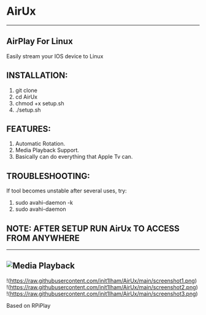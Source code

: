# AirUx

-----------------------------------------------------------------------------------------------------------------------------
## AirPlay For Linux

 Easily stream your IOS device to Linux
 
## INSTALLATION:
 1. git clone 
 2. cd AirUx
 3. chmod +x setup.sh
 4. ./setup.sh
## FEATURES:
 1. Automatic Rotation.
 2. Media Playback Support.
 3. Basically can do everything that Apple Tv can.
## TROUBLESHOOTING:
 If tool becomes unstable after several uses, try:
 1. sudo avahi-daemon -k
 2. sudo avahi-daemon
## NOTE: AFTER SETUP RUN AirUx TO ACCESS FROM ANYWHERE
-----------------------------------------------------------------------------------------------------------------------------








## ![Media Playback](https://raw.githubusercontent.com/init1lham/AirUx/main/screenshot0.png)
!(https://raw.githubusercontent.com/init1lham/AirUx/main/screenshot1.png)
!(https://raw.githubusercontent.com/init1lham/AirUx/main/screenshot2.png)
!(https://raw.githubusercontent.com/init1lham/AirUx/main/screenshot3.png)



Based on RPiPlay
